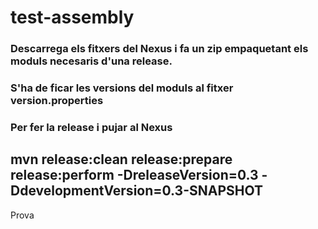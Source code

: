 # test-assembly

### Descarrega els fitxers del Nexus i fa un zip empaquetant els moduls necesaris d'una release.
### S'ha de ficar les versions del moduls al fitxer version.properties

### Per fer la release i pujar al Nexus

mvn release:clean release:prepare release:perform -DreleaseVersion=0.3 -DdevelopmentVersion=0.3-SNAPSHOT
--

Prova


